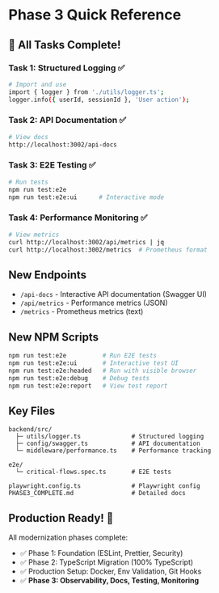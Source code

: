 # Phase 3 Quick Reference

## 🎉 All Tasks Complete!

### Task 1: Structured Logging ✅

```bash
# Import and use
import { logger } from './utils/logger.ts';
logger.info({ userId, sessionId }, 'User action');
```

### Task 2: API Documentation ✅

```bash
# View docs
http://localhost:3002/api-docs
```

### Task 3: E2E Testing ✅

```bash
# Run tests
npm run test:e2e
npm run test:e2e:ui      # Interactive mode
```

### Task 4: Performance Monitoring ✅

```bash
# View metrics
curl http://localhost:3002/api/metrics | jq
curl http://localhost:3002/metrics  # Prometheus format
```

## New Endpoints

- `/api-docs` - Interactive API documentation (Swagger UI)
- `/api/metrics` - Performance metrics (JSON)
- `/metrics` - Prometheus metrics (text)

## New NPM Scripts

```bash
npm run test:e2e          # Run E2E tests
npm run test:e2e:ui       # Interactive test UI
npm run test:e2e:headed   # Run with visible browser
npm run test:e2e:debug    # Debug tests
npm run test:e2e:report   # View test report
```

## Key Files

``` text
backend/src/
  ├─ utils/logger.ts              # Structured logging
  ├─ config/swagger.ts            # API documentation
  └─ middleware/performance.ts    # Performance tracking

e2e/
  └─ critical-flows.spec.ts       # E2E tests

playwright.config.ts              # Playwright config
PHASE3_COMPLETE.md                # Detailed docs
```

## Production Ready! 🚀

All modernization phases complete:

- ✅ Phase 1: Foundation (ESLint, Prettier, Security)
- ✅ Phase 2: TypeScript Migration (100% TypeScript)
- ✅ Production Setup: Docker, Env Validation, Git Hooks
- ✅ **Phase 3: Observability, Docs, Testing, Monitoring**
